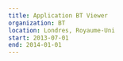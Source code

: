 ```yaml
---
title: Application BT Viewer
organization: BT
location: Londres, Royaume-Uni
start: 2013-07-01
end: 2014-01-01
---
```


